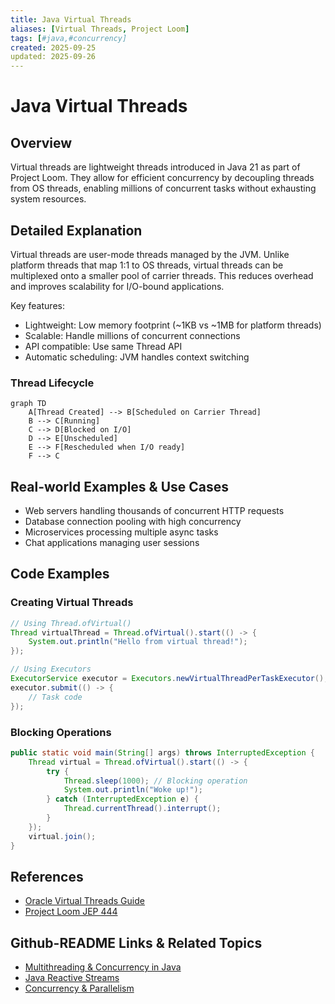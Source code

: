 ```yaml
---
title: Java Virtual Threads
aliases: [Virtual Threads, Project Loom]
tags: [#java,#concurrency]
created: 2025-09-25
updated: 2025-09-26
---
```


# Java Virtual Threads

## Overview

Virtual threads are lightweight threads introduced in Java 21 as part of Project Loom. They allow for efficient concurrency by decoupling threads from OS threads, enabling millions of concurrent tasks without exhausting system resources.

## Detailed Explanation

Virtual threads are user-mode threads managed by the JVM. Unlike platform threads that map 1:1 to OS threads, virtual threads can be multiplexed onto a smaller pool of carrier threads. This reduces overhead and improves scalability for I/O-bound applications.

Key features:
- Lightweight: Low memory footprint (~1KB vs ~1MB for platform threads)
- Scalable: Handle millions of concurrent connections
- API compatible: Use same Thread API
- Automatic scheduling: JVM handles context switching

### Thread Lifecycle

```mermaid
graph TD
    A[Thread Created] --> B[Scheduled on Carrier Thread]
    B --> C[Running]
    C --> D[Blocked on I/O]
    D --> E[Unscheduled]
    E --> F[Rescheduled when I/O ready]
    F --> C
```

## Real-world Examples & Use Cases

- Web servers handling thousands of concurrent HTTP requests
- Database connection pooling with high concurrency
- Microservices processing multiple async tasks
- Chat applications managing user sessions

## Code Examples

### Creating Virtual Threads

```java
// Using Thread.ofVirtual()
Thread virtualThread = Thread.ofVirtual().start(() -> {
    System.out.println("Hello from virtual thread!");
});

// Using Executors
ExecutorService executor = Executors.newVirtualThreadPerTaskExecutor();
executor.submit(() -> {
    // Task code
});
```

### Blocking Operations

```java
public static void main(String[] args) throws InterruptedException {
    Thread virtual = Thread.ofVirtual().start(() -> {
        try {
            Thread.sleep(1000); // Blocking operation
            System.out.println("Woke up!");
        } catch (InterruptedException e) {
            Thread.currentThread().interrupt();
        }
    });
    virtual.join();
}
```

## References

- [Oracle Virtual Threads Guide](https://docs.oracle.com/en/java/javase/21/core/virtual-threads.html)
- [Project Loom JEP 444](https://openjdk.org/jeps/444)

## Github-README Links & Related Topics

- [Multithreading & Concurrency in Java](../multithreading-and-concurrency-in-java/README.md)
- [Java Reactive Streams](../java-reactive-streams/README.md)
- [Concurrency & Parallelism](../concurrency-parallelism/README.md)